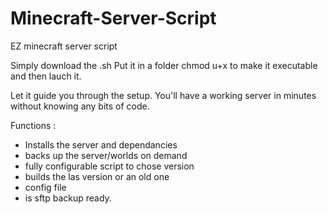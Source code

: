 # Minecraft-Server-Script
EZ minecraft server script

Simply download the .sh
Put it in a folder
chmod u+x to make it executable and then lauch it. 

Let it guide you through the setup. You'll have a working server in minutes without knowing any bits of code.

Functions : 
- Installs the server and dependancies
- backs up the server/worlds on demand
- fully configurable script to chose version
- builds the las version or an old one
- config file
- is sftp backup ready.

